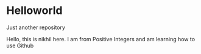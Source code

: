 # Helloworld
Just another repository

Hello, this is nikhil here. I am from Positive Integers and am learning how to use Github
